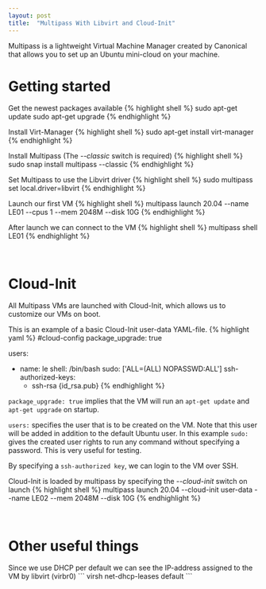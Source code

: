 ```yaml
---
layout: post
title:  "Multipass With Libvirt and Cloud-Init"
---
```

Multipass is a lightweight Virtual Machine Manager created by Canonical that allows you to set up an Ubuntu mini-cloud on your machine.

<h1>Getting started</h1>

Get the newest packages available
{% highlight shell %}
sudo apt-get update
sudo apt-get upgrade
{% endhighlight %}

Install Virt-Manager 
{% highlight shell %}
sudo apt-get install virt-manager
{% endhighlight %}

Install Multipass (The *\--classic* switch is required)
{% highlight shell %}
sudo snap install multipass --classic
{% endhighlight %}

Set Multipass to use the Libvirt driver
{% highlight shell %}
sudo multipass set local.driver=libvirt
{% endhighlight %}

Launch our first VM
{% highlight shell %}
multipass launch 20.04 --name LE01 --cpus 1 --mem 2048M --disk 10G
{% endhighlight %}

After launch we can connect to the VM
{% highlight shell %}
multipass shell LE01
{% endhighlight %}

&nbsp;
<h1>Cloud-Init</h1>
All Multipass VMs are launched with Cloud-Init, which allows us to customize our VMs on boot.

This is an example of a basic Cloud-Init user-data YAML-file. 
{% highlight yaml %}
#cloud-config
package_upgrade: true

users:
  - name: le
    shell: /bin/bash
    sudo: ['ALL=(ALL) NOPASSWD:ALL']
    ssh-authorized-keys:
      - ssh-rsa {id_rsa.pub}
{% endhighlight %}

```package_upgrade: true``` implies that the VM will run an ```apt-get update``` and ```apt-get upgrade``` on startup.

```users:``` specifies the user that is to be created on the VM. Note that this user will be added in addition to the default Ubuntu user. In this example ```sudo:```  gives the created user rights to run any command without specifying a password. This is very useful for testing.

By specifying a ```ssh-authorized key```, we can login to the VM over SSH.

Cloud-Init is loaded by multipass by specifying the *\--cloud-init* switch on launch
{% highlight shell %}
multipass launch 20.04 --cloud-init user-data --name LE02 --mem 2048M --disk 10G
{% endhighlight %}

&nbsp;
<h1>Other useful things</h1>
Since we use DHCP per default we can see the IP-address assigned to the VM by libvirt (virbr0)
```
virsh net-dhcp-leases default 
```
